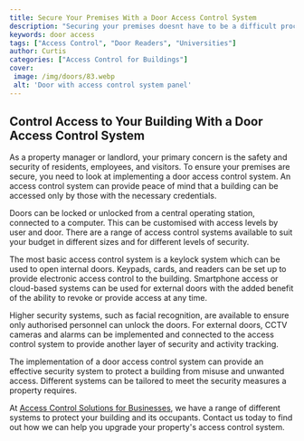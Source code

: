 ```yaml
---
title: Secure Your Premises With a Door Access Control System
description: "Securing your premises doesnt have to be a difficult process  with a door access control system you can conveniently protect your building and its occupants with minimal effort Learn more about this safe and secure solution in our blog post"
keywords: door access
tags: ["Access Control", "Door Readers", "Universities"]
author: Curtis
categories: ["Access Control for Buildings"]
cover: 
 image: /img/doors/83.webp
 alt: 'Door with access control system panel'
---
```

## Control Access to Your Building With a Door Access Control System

As a property manager or landlord, your primary concern is the safety and security of residents, employees, and visitors. To ensure your premises are secure, you need to look at implementing a door access control system. An access control system can provide peace of mind that a building can be accessed only by those with the necessary credentials. 

Doors can be locked or unlocked from a central operating station, connected to a computer. This can be customised with access levels by user and door. There are a range of access control systems available to suit your budget in different sizes and for different levels of security. 

The most basic access control system is a keylock system which can be used to open internal doors. Keypads, cards, and readers can be set up to provide electronic access control to the building. Smartphone access or cloud-based systems can be used for external doors with the added benefit of the ability to revoke or provide access at any time. 

Higher security systems, such as facial recognition, are available to ensure only authorised personnel can unlock the doors. For external doors, CCTV cameras and alarms can be implemented and connected to the access control system to provide another layer of security and activity tracking. 

The implementation of a door access control system can provide an effective security system to protect a building from misuse and unwanted access. Different systems can be tailored to meet the security measures a property requires. 

At [Access Control Solutions for Businesses](/access-control), we have a range of different systems to protect your building and its occupants. Contact us today to find out how we can help you upgrade your property's access control system.
